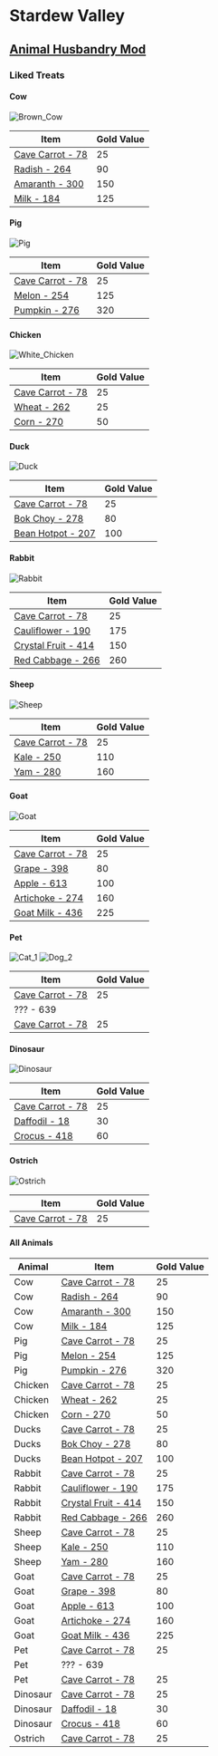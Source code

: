 # Stardew Valley

## [Animal Husbandry Mod](https://www.nexusmods.com/stardewvalley/mods/1538)

### Liked Treats
#### Cow
![Brown_Cow](https://github.com/NathanaelMangold/stardew/assets/41338825/4c9c09bb-258d-441f-a97b-ddeb3f6ae324)

| Item | Gold Value |
|------|------------|
| [Cave Carrot - 78 ](https://stardewvalleywiki.com/Cave_Carrot)    |  25        |
| [Radish - 264 ](https://stardewvalleywiki.com/Radish)             |  90        |
| [Amaranth - 300 ](https://stardewvalleywiki.com/Amaranth)         |  150       |
| [Milk - 184 ](https://stardewvalleywiki.com/Milk)                 |  125       |

#### Pig
![Pig](https://github.com/NathanaelMangold/stardew/assets/41338825/e9cba478-284f-4529-800e-c9b1d0f1b0da)

| Item | Gold Value |
|------|------------|
| [Cave Carrot - 78 ](https://stardewvalleywiki.com/Cave_Carrot)    |  25        |
| [Melon - 254 ](https://stardewvalleywiki.com/Melon)               |  125       |
| [Pumpkin - 276 ](https://stardewvalleywiki.com/Pumpkin)           |  320       |

#### Chicken
![White_Chicken](https://github.com/NathanaelMangold/stardew/assets/41338825/bb22bc61-35b4-4786-aac3-3110442c4db0)

| Item | Gold Value |
|------|------------|
| [Cave Carrot - 78 ](https://stardewvalleywiki.com/Cave_Carrot)    |  25        |
| [Wheat - 262 ](https://stardewvalleywiki.com/Wheat)               |  25        |
| [Corn - 270 ](https://stardewvalleywiki.com/Corn)                 |  50        |

#### Duck
![Duck](https://github.com/NathanaelMangold/stardew/assets/41338825/9f5b3ea1-d092-4eb7-925d-77e48d262294)

| Item | Gold Value |
|------|------------|
| [Cave Carrot - 78 ](https://stardewvalleywiki.com/Cave_Carrot)    |  25        |
| [Bok Choy - 278 ](https://stardewvalleywiki.com/Bok_Choy)         |  80        |
| [Bean Hotpot - 207 ](https://stardewvalleywiki.com/Bean_Hotpot)   |  100       |

#### Rabbit
![Rabbit](https://github.com/NathanaelMangold/stardew/assets/41338825/8fbd81b2-b37a-4e73-9157-935be50147c0)

| Item | Gold Value |
|------|------------|
| [Cave Carrot - 78 ](https://stardewvalleywiki.com/Cave_Carrot)    |  25        |
| [Cauliflower - 190](https://stardewvalleywiki.com/Cauliflower)    |  175       |
| [Crystal Fruit - 414](https://stardewvalleywiki.com/Crystal_Fruit)|  150       |
| [Red Cabbage - 266](https://stardewvalleywiki.com/Red_Cabbage)    |  260       |

#### Sheep
![Sheep](https://github.com/NathanaelMangold/stardew/assets/41338825/ebdec044-de15-439f-bb60-677e8e11e3ad)

| Item | Gold Value |
|------|------------|
| [Cave Carrot - 78 ](https://stardewvalleywiki.com/Cave_Carrot)    |  25         |
| [Kale - 250 ](https://stardewvalleywiki.com/Kale)                 |  110        |
| [Yam - 280 ](https://stardewvalleywiki.com/Yam)                   |  160        |

#### Goat
![Goat](https://github.com/NathanaelMangold/stardew/assets/41338825/a47d2780-3378-4103-beb6-ee43b62f7d63)

| Item | Gold Value |
|------|------------|
| [Cave Carrot - 78 ](https://stardewvalleywiki.com/Cave_Carrot)    |  25         |
| [Grape - 398 ](https://stardewvalleywiki.com/Grape)               |  80         |
| [Apple - 613 ](https://stardewvalleywiki.com/Apple)               |  100        |
| [Artichoke - 274](https://stardewvalleywiki.com/Artichoke)        |  160        |
| [Goat Milk - 436](https://stardewvalleywiki.com/Goat_Milk)        |  225        |

#### Pet
![Cat_1](https://github.com/NathanaelMangold/stardew/assets/41338825/53e4aff3-b462-4f52-a3c9-a8d528f8efc3)
![Dog_2](https://github.com/NathanaelMangold/stardew/assets/41338825/bb23d0b7-8997-4e44-bc8d-59cd7c89a5fc)


| Item | Gold Value |
|------|------------|
| [Cave Carrot - 78 ](https://stardewvalleywiki.com/Cave_Carrot)    |  25         |
| ??? - 639     |           |
| [Cave Carrot - 78 ](https://stardewvalleywiki.com/Cave_Carrot)    |  25         |

#### Dinosaur
![Dinosaur](https://github.com/NathanaelMangold/stardew/assets/41338825/0c8f6239-d1a9-4396-b50d-6d545292e6fe)

| Item | Gold Value |
|------|------------|
| [Cave Carrot - 78 ](https://stardewvalleywiki.com/Cave_Carrot)    |  25         |
| [Daffodil - 18 ](https://stardewvalleywiki.com/Daffodil)        |  30        |
| [Crocus - 418 ](https://stardewvalleywiki.com/Crocus)    |  60         |

#### Ostrich
![Ostrich](https://github.com/NathanaelMangold/stardew/assets/41338825/1f5e6851-eb27-4515-adc7-031583bb9246)

| Item | Gold Value |
|------|------------|
| [Cave Carrot - 78 ](https://stardewvalleywiki.com/Cave_Carrot)    |  25         |


#### All Animals
| Animal | Item | Gold Value |
|--------|------|------------|
|   Cow     | [Cave Carrot - 78 ](https://stardewvalleywiki.com/Cave_Carrot)    |  25        |
|   Cow     | [Radish - 264 ](https://stardewvalleywiki.com/Radish)             |  90        |
|   Cow     | [Amaranth - 300 ](https://stardewvalleywiki.com/Amaranth)         |  150       |
|   Cow     | [Milk - 184 ](https://stardewvalleywiki.com/Milk)                 |  125       |
|   Pig     | [Cave Carrot - 78 ](https://stardewvalleywiki.com/Cave_Carrot)    |  25        |
|   Pig     | [Melon - 254 ](https://stardewvalleywiki.com/Melon)               |  125       |
|   Pig     | [Pumpkin - 276 ](https://stardewvalleywiki.com/Pumpkin)           |  320       |
|   Chicken | [Cave Carrot - 78 ](https://stardewvalleywiki.com/Cave_Carrot)    |  25        |
|   Chicken | [Wheat - 262 ](https://stardewvalleywiki.com/Wheat)               |  25        |
|   Chicken | [Corn - 270 ](https://stardewvalleywiki.com/Corn)                 |  50        |
|   Ducks   | [Cave Carrot - 78 ](https://stardewvalleywiki.com/Cave_Carrot)    |  25        |
|   Ducks   | [Bok Choy - 278 ](https://stardewvalleywiki.com/Bok_Choy)         |  80        |
|   Ducks   | [Bean Hotpot - 207 ](https://stardewvalleywiki.com/Bean_Hotpot)   |  100       |
|   Rabbit   | [Cave Carrot - 78 ](https://stardewvalleywiki.com/Cave_Carrot)    |  25        |
|   Rabbit   | [Cauliflower - 190](https://stardewvalleywiki.com/Cauliflower)    |  175       |
|   Rabbit   | [Crystal Fruit - 414](https://stardewvalleywiki.com/Crystal_Fruit)|  150       |
|   Rabbit   | [Red Cabbage - 266](https://stardewvalleywiki.com/Red_Cabbage)    |  260       |
|   Sheep   | [Cave Carrot - 78 ](https://stardewvalleywiki.com/Cave_Carrot)    |  25         |
|   Sheep   | [Kale - 250 ](https://stardewvalleywiki.com/Kale)                 |  110        |
|   Sheep   | [Yam - 280 ](https://stardewvalleywiki.com/Yam)                   |  160        |
|   Goat    | [Cave Carrot - 78 ](https://stardewvalleywiki.com/Cave_Carrot)    |  25         |
|   Goat    | [Grape - 398 ](https://stardewvalleywiki.com/Grape)               |  80         |
|   Goat    | [Apple - 613 ](https://stardewvalleywiki.com/Apple)               |  100        |
|   Goat    | [Artichoke - 274](https://stardewvalleywiki.com/Artichoke)        |  160        |
|   Goat    | [Goat Milk - 436](https://stardewvalleywiki.com/Goat_Milk)        |  225        |
|   Pet    | [Cave Carrot - 78 ](https://stardewvalleywiki.com/Cave_Carrot)    |  25         |
|   Pet    | ??? - 639     |           |
|   Pet    | [Cave Carrot - 78 ](https://stardewvalleywiki.com/Cave_Carrot)    |  25         |
|   Dinosaur | [Cave Carrot - 78 ](https://stardewvalleywiki.com/Cave_Carrot)    |  25         |
|   Dinosaur | [Daffodil - 18 ](https://stardewvalleywiki.com/Daffodil)        |  30        |
|   Dinosaur | [Crocus - 418 ](https://stardewvalleywiki.com/Crocus)    |  60         |
|   Ostrich | [Cave Carrot - 78 ](https://stardewvalleywiki.com/Cave_Carrot)    |  25         |
